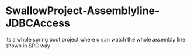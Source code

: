 # SwallowProject-Assemblyline-JDBCAccess
 its a whole spring boot project where u can watch the whole assembly line shown in SPC way
